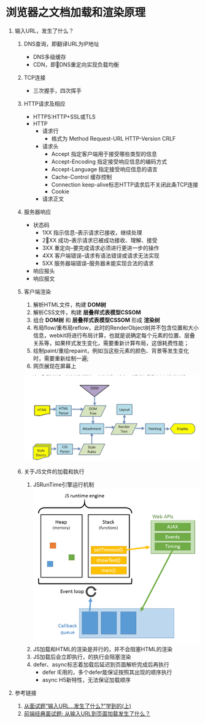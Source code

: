 # 浏览器之文档加载和渲染原理

1. 输入URL，发生了什么？
    1. DNS查询，即翻译URL为IP地址
        - DNS多级缓存
        - CDN，即DNS重定向实现负载均衡
    2. TCP连接
        - 三次握手，四次挥手
   
    3. HTTP请求及相应
        - HTTPS:HTTP+SSL或TLS
        - HTTP
          - 请求行
            - 格式为 Method Request-URL HTTP-Version CRLF
          - 请求头
            - Accept 指定客户端用于接受哪些类型的信息
            - Accept-Encoding 指定接受响应信息的编码方式
            - Accept-Language 指定接受响应信息的语言
            - Cache-Control 缓存控制
            - Connection keep-alive标志HTTP请求后不关闭此条TCP连接
            - Cookie 
          - 请求正文
    4. 服务器响应
        - 状态码
          - 1XX 指示信息–表示请求已接收，继续处理
          - 2XX 成功–表示请求已被成功接收、理解、接受
          - 3XX 重定向–要完成请求必须进行更进一步的操作
          - 4XX 客户端错误–请求有语法错误或请求无法实现
          - 5XX 服务器端错误–服务器未能实现合法的请求
        - 响应报头
        - 响应报文
    5. 客户端渲染
        1. 解析HTML文件，构建 **DOM树**
        2. 解析CSS文件，构建 **层叠样式表模型CSSOM**
        3. 组合 **DOM树** 和 **层叠样式表模型CSSOM** 形成 **渲染树**
        4. 布局flow/重布局reflow，此时的RenderObject树并不包含位置和大小信息，webkit将进行布局计算，也就是说确定每个元素的位置、层叠关系等，如果样式发生变化，需要重新计算布局，这很耗费性能；
        5. 绘制paint/重绘repaint，例如当这些元素的颜色、背景等发生变化时，需要重新绘制一遍;
        6. 网页展现在屏幕上

        ![浏览器渲染流程图](./source/HTMLrenderPath.png)

    6. 关于JS文件的加载和执行
        1. JSRunTime引擎运行机制
        ![浏览器渲染流程图](./source/JSRuntimeEngine.png)
        2. JS加载和HTML的渲染是并行的，并不会阻塞HTML的渲染
        3. JS加载后会立即执行，的执行会阻塞渲染
        4. defer、async标志着加载后延迟到页面解析完成后再执行
            - defer IE用的，多个defer能保证按照其出现的顺序执行
            - async H5新特性，无法保证加载顺序

2. 参考链接
    1. [从面试题“输入URL...发生了什么?”学到的(上)](https://wuxinhua.com/2017/10/13/What-happen-from-input-the-URL-in-the-browser-to-the-page-bring-out/)
    2. [前端经典面试题: 从输入URL到页面加载发生了什么？](https://segmentfault.com/a/1190000006879700)

      